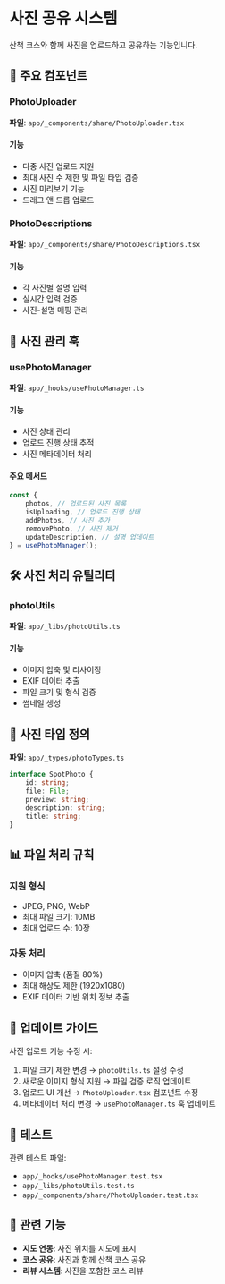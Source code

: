 # 사진 공유 시스템

산책 코스와 함께 사진을 업로드하고 공유하는 기능입니다.

## 📸 주요 컴포넌트

### PhotoUploader

**파일**: `app/_components/share/PhotoUploader.tsx`

#### 기능

- 다중 사진 업로드 지원
- 최대 사진 수 제한 및 파일 타입 검증
- 사진 미리보기 기능
- 드래그 앤 드롭 업로드

### PhotoDescriptions

**파일**: `app/_components/share/PhotoDescriptions.tsx`

#### 기능

- 각 사진별 설명 입력
- 실시간 입력 검증
- 사진-설명 매핑 관리

## 🔧 사진 관리 훅

### usePhotoManager

**파일**: `app/_hooks/usePhotoManager.ts`

#### 기능

- 사진 상태 관리
- 업로드 진행 상태 추적
- 사진 메타데이터 처리

#### 주요 메서드

```typescript
const {
	photos, // 업로드된 사진 목록
	isUploading, // 업로드 진행 상태
	addPhotos, // 사진 추가
	removePhoto, // 사진 제거
	updateDescription, // 설명 업데이트
} = usePhotoManager();
```

## 🛠️ 사진 처리 유틸리티

### photoUtils

**파일**: `app/_libs/photoUtils.ts`

#### 기능

- 이미지 압축 및 리사이징
- EXIF 데이터 추출
- 파일 크기 및 형식 검증
- 썸네일 생성

## 📝 사진 타입 정의

**파일**: `app/_types/photoTypes.ts`

```typescript
interface SpotPhoto {
	id: string;
	file: File;
	preview: string;
	description: string;
	title: string;
}
```

## 📊 파일 처리 규칙

### 지원 형식

- JPEG, PNG, WebP
- 최대 파일 크기: 10MB
- 최대 업로드 수: 10장

### 자동 처리

- 이미지 압축 (품질 80%)
- 최대 해상도 제한 (1920x1080)
- EXIF 데이터 기반 위치 정보 추출

## 📝 업데이트 가이드

사진 업로드 기능 수정 시:

1. 파일 크기 제한 변경 → `photoUtils.ts` 설정 수정
2. 새로운 이미지 형식 지원 → 파일 검증 로직 업데이트
3. 업로드 UI 개선 → `PhotoUploader.tsx` 컴포넌트 수정
4. 메타데이터 처리 변경 → `usePhotoManager.ts` 훅 업데이트

## 🧪 테스트

관련 테스트 파일:

- `app/_hooks/usePhotoManager.test.tsx`
- `app/_libs/photoUtils.test.ts`
- `app/_components/share/PhotoUploader.test.tsx`

## 🔗 관련 기능

- **지도 연동**: 사진 위치를 지도에 표시
- **코스 공유**: 사진과 함께 산책 코스 공유
- **리뷰 시스템**: 사진을 포함한 코스 리뷰

